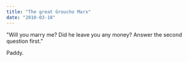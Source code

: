 ```yaml
---
title: "The great Groucho Marx"
date: "2010-03-18"
---
```


"Will you marry me? Did he leave you any money? Answer the second question first."

Paddy.